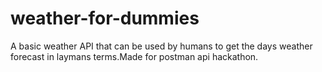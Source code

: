 # weather-for-dummies
A basic weather API that can be used by humans to get the days weather forecast in laymans terms.Made for postman api hackathon.

